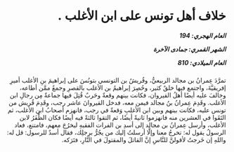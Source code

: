 <h1 dir="rtl">خلاف أهل تونس على ابن الأغلب .</h1>

<h5 dir="rtl">العام الهجري:  194

الشهر القمري: جمادى الآخرة

العام الميلادي: 810</h5>

<p dir="rtl">تمرَّدَ عِمرانُ بن مجالد الربيعيُّ، وقُريشُ بن التونسي بتونُسَ على إبراهيمَ بنِ الأغلب أميرِ إفريقيَّةَ، واجتمع فيها خلقٌ كثير، وحُصِرَ إبراهيمُ بن الأغلب بالقصرِ وجمعٌ ممَّن أطاعه، وخالفَ عليه أيضًا أهلُ القيروان، فكانت بينهم وقعةٌ وحَربٌ قُتِلَ فيها جماعةٌ مِن رجالِ ابن الأغلب. وقَدِمَ عِمرانُ بنُ مجالد فيمن معه، فدخل القيروانَ عاشر رجب، وقَدِمَ قُريش من تونس عليه، فكانت بينهم وبين ابن الأغلبِ وَقعةٌ في رجب، فانهزم أصحابُ ابن الأغلب، ثم التَقَوا في العشرين منه فانهزموا ثانيةً أيضًا، ثم التقوا ثالثةً فيه أيضًا فكان الظَّفَرُ لابن الأغلب، وأرسل عِمرانُ بن مجالد إلى أسدِ بن الفرات الفقيهِ ليخرُجَ معهم، فامتنع، فعاد الرسولُ يقول له: تخرجُ معنا وإلَّا أرسلتُ إليك من يجُرُّ برِجلِك، فقال أسدٌ للرسول: قل له: واللهِ إن خَرجتُ لأقولنَّ للنَّاسِ إنَّ القاتلَ والمقتولَ في النَّارِ، فتَرَكه.</p></br>
